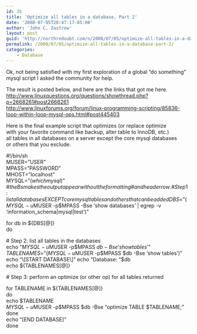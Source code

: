 ```yaml
---
id: 35
title: 'Optimize all tables in a database, Part 2'
date: '2008-07-05T20:47:17-05:00'
author: 'John C. Zastrow'
layout: post
guid: 'http://northredoubt.com/n/2008/07/05/optimize-all-tables-in-a-database-part-2/'
permalink: /2008/07/05/optimize-all-tables-in-a-database-part-2/
categories:
    - Database
---
```


Ok, not being satisfied with my first exploration of a global “do something” mysql script I asked the community for help.

The result is posted below, and here are the links that got me here.  
<http://www.linuxquestions.org/questions/showthread.php?p=2668261#post2668261>  
<http://www.linuxforums.org/forum/linux-programming-scripting/85836-loop-within-loop-mysql-ops.html#post445403>

Here is the final example script that optimizes (or replace optimize  
with your favorite command like backup, alter table to InnoDB, etc.)  
all tables in all databases on a server except the core mysql databases  
or others that you exclude.

\#!/bin/sh  
MUSER=”USER”  
MPASS=”PASSWORD”  
MHOST=”localhost”  
MYSQL=”$(which mysql)”  
\# the Bs makes the output appear without the formatting  
\# and header row.  
\# Step 1: list all databases EXCEPT core mysql tables and others that can be added  
DBS=”$($MYSQL -u$MUSER -p$MPASS -Bse ‘show databases’ | egrep -v ‘information\_schema|mysql|test’)”

for db in ${DBS\[@\]}  
do

\# Step 2: list all tables in the databases  
 echo “$MYSQL -u$MUSER -p$MPASS $db -Bse ‘show tables'”  
 TABLENAMES=”$($MYSQL -u$MUSER -p$MPASS $db -Bse ‘show tables’)”  
 echo “\[START DATABASE\]”  
 echo “Database: “$db  
 echo ${TABLENAMES\[@\]}

\# Step 3: perform an optimize (or other op) for all tables returned

 for TABLENAME in ${TABLENAMES\[@\]}  
 do  
 echo $TABLENAME  
 $MYSQL -u$MUSER -p$MPASS $db -Bse “optimize TABLE $TABLENAME;”   
 done  
 echo “\[END DATABASE\]”  
done